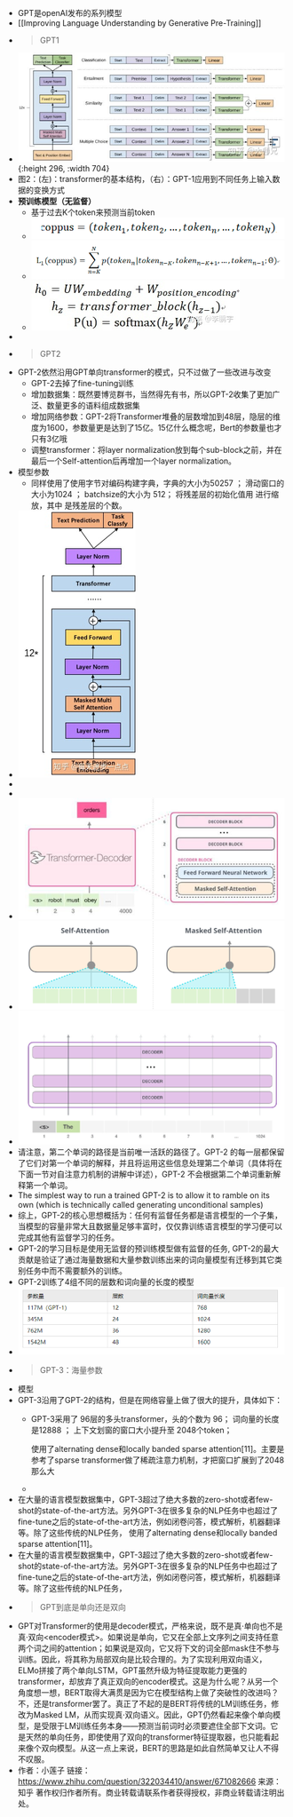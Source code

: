 - GPT是openAI发布的系列模型
- [[Improving Language Understanding by Generative Pre-Training]]
- >GPT1
- ![image.png](../assets/image_1660817008948_0.png){:height 296, :width 704}
- 图2：(左)：transformer的基本结构，（右）：GPT-1应用到不同任务上输入数据的变换方式
- **预训练模型（无监督）**
	- 基于过去K个token来预测当前token
	- ![image.png](../assets/image_1660817386285_0.png)
	- ![image.png](../assets/image_1660817397198_0.png)
	- ![image.png](../assets/image_1660817408156_0.png)
-
- >GPT2
- GPT-2依然沿用GPT单向transformer的模式，只不过做了一些改进与改变
	- GPT-2去掉了fine-tuning训练
	- 增加数据集：既然要博览群书，当然得先有书，所以GPT-2收集了更加广泛、数量更多的语料组成数据集
	- 增加网络参数：GPT-2将Transformer堆叠的层数增加到48层，隐层的维度为1600，参数量更是达到了15亿。15亿什么概念呢，Bert的参数量也才只有3亿哦
	- 调整transformer：将layer normalization放到每个sub-block之前，并在最后一个Self-attention后再增加一个layer normalization。
- 模型参数
	- 同样使用了使用字节对编码构建字典，字典的大小为50257  ；
	  滑动窗口的大小为1024  ；
	  batchsize的大小为 512；
	  将残差层的初始化值用  进行缩放，其中  是残差层的个数。
- ![image.png](../assets/image_1660817194260_0.png)
-
-
- ![image.png](../assets/image_1660814934494_0.png)
- ![image.png](../assets/image_1660815303888_0.png)
- ![image.png](../assets/image_1660814833142_0.png)
- 请注意，第二个单词的路径是当前唯一活跃的路径了。GPT-2 的每一层都保留了它们对第一个单词的解释，并且将运用这些信息处理第二个单词（具体将在下面一节对自注意力机制的讲解中详述），GPT-2 不会根据第二个单词重新解释第一个单词。
- The simplest way to run a trained GPT-2 is to allow it to ramble on its own (which is technically called generating unconditional samples)
- 综上，GPT-2的核心思想概括为：任何有监督任务都是语言模型的一个子集，当模型的容量非常大且数据量足够丰富时，仅仅靠训练语言模型的学习便可以完成其他有监督学习的任务。
- GPT-2的学习目标是使用无监督的预训练模型做有监督的任务, GPT-2的最大贡献是验证了通过海量数据和大量参数训练出来的词向量模型有迁移到其它类别任务中而不需要额外的训练。
- GPT-2训练了4组不同的层数和词向量的长度的模型
- ![image.png](../assets/image_1660817614358_0.png)
- >GPT-3：海量参数
- 模型
- GPT-3沿用了GPT-2的结构，但是在网络容量上做了很大的提升，具体如下：
	- GPT-3采用了 96层的多头transformer，头的个数为 96；
	  词向量的长度是12888 ；
	  上下文划窗的窗口大小提升至  2048个token；
	  
	  使用了alternating dense和locally banded sparse attention[11]。主要是参考了sparse transformer做了稀疏注意力机制，才把窗口扩展到了2048那么大
	-
- 在大量的语言模型数据集中，GPT-3超过了绝大多数的zero-shot或者few-shot的state-of-the-art方法。另外GPT-3在很多复杂的NLP任务中也超过了fine-tune之后的state-of-the-art方法，例如闭卷问答，模式解析，机器翻译等。除了这些传统的NLP任务，
   使用了alternating dense和locally banded sparse attention[11]。
- 在大量的语言模型数据集中，GPT-3超过了绝大多数的zero-shot或者few-shot的state-of-the-art方法。另外GPT-3在很多复杂的NLP任务中也超过了fine-tune之后的state-of-the-art方法，例如闭卷问答，模式解析，机器翻译等。除了这些传统的NLP任务，
- >GPT到底是单向还是双向
- GPT对Transformer的使用是decoder模式，严格来说，既不是真·单向<LSTM>也不是真·双向<encoder模式>。如果说是单向，它又在全部上文序列之间支持任意两个词之间的attention；如果说是双向，它又将下文的词全部mask住不参与训练。因此，将其称为局部双向是比较合理的。为了实现利用双向语义，ELMo拼接了两个单向LSTM，GPT虽然升级为特征提取能力更强的transformer，却放弃了真正双向的encoder模式。这是为什么呢？从另一个角度想一想，BERT取得大满贯是因为它在模型结构上做了突破性的改进吗？不，还是transformer罢了。真正了不起的是BERT将传统的LM训练任务，修改为Masked LM，从而实现真·双向语义。因此，GPT仍然看起来像个单向模型，是受限于LM训练任务本身——预测当前词时必须要遮住全部下文词。它是天然的单向任务，即使使用了双向的transformer特征提取器，也只能看起来像个双向模型。从这一点上来说，BERT的思路是如此自然简单又让人不得不叹服。
- 作者：小莲子
  链接：https://www.zhihu.com/question/322034410/answer/671082666
  来源：知乎
  著作权归作者所有。商业转载请联系作者获得授权，非商业转载请注明出处。